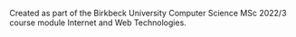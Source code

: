 Created as part of the Birkbeck University Computer Science MSc 2022/3 course module Internet and Web Technologies.

